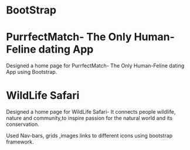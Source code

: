 # BootStrap

# PurrfectMatch- The Only Human-Feline dating App
Designed a home page for PurrfectMatch- The Only Human-Feline dating App using Bootstrap.

# WildLife Safari
Designed a home page for WildLife Safari- It connects people wildlife, nature and community,to inspire 
passion for the natural world and its conservation. 

Used Nav-bars, grids ,images links to different icons using bootstrap framework.
